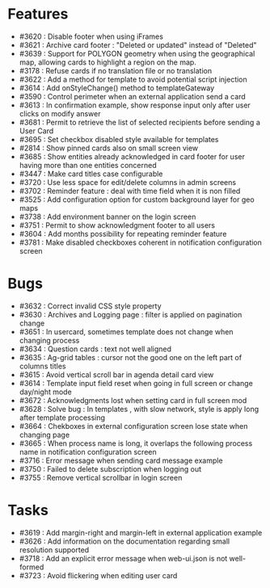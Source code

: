 # Features

- #3620 : Disable footer when using iFrames
- #3621 : Archive card footer : "Deleted or updated" instead of "Deleted"
- #3639 : Support for POLYGON geometry when using the geographical map, allowing cards to highlight a region on the map.
- #3178 : Refuse cards if no translation file or no translation
- #3622 : Add a method for template to avoid potential script injection
- #3614 : Add onStyleChange() method to templateGateway
- #3590 : Control perimeter when an external application send a card
- #3613 : In confirmation example, show response input only after user clicks on modify answer
- #3681 : Permit to retrieve the list of selected recipients before sending a User Card
- #3695 : Set checkbox disabled style available for templates
- #2814 : Show pinned cards also on small screen view 
- #3685 : Show entities already acknowledged in card footer for user having more than one entities concerned
- #3447 : Make card titles case configurable
- #3720 : Use less space for edit/delete columns in admin screens
- #3702 : Reminder feature : deal with time field when it is non filled
- #3525 : Add configuration option for custom background layer for geo maps
- #3738 : Add environment banner on the login screen
- #3751 : Permit to show acknowledgment footer to all users
- #3604 : Add months possibility for repeating reminder feature
- #3781 : Make disabled checkboxes coherent in notification configuration screen

# Bugs

- #3632 : Correct invalid CSS style property
- #3630 : Archives and Logging page : filter is applied on pagination change
- #3651 : In usercard, sometimes template does not change when changing process
- #3634 : Question cards : text not well aligned
- #3635 : Ag-grid tables : cursor not the good one on the left part of columns titles
- #3615 : Avoid vertical scroll bar in agenda detail card view
- #3614 : Template input field reset when going in full screen or change day/night mode
- #3672 : Acknowledgments lost when setting card in full screen mod
- #3628 : Solve bug : In templates , with slow network, style is apply long after template processing
- #3664 : Chekboxes in external configuration screen lose state when changing page
- #3665 : When process name is long, it overlaps the following process name in notification configuration screen
- #3716 : Error message when sending card message example
- #3750 : Failed to delete subscription when logging out
- #3755 : Remove vertical scrollbar in login screen

# Tasks

- #3619 : Add margin-right and margin-left in external application example
- #3626 : Add information on the documentation regarding small resolution supported
- #3718 : Add an explicit error message when web-ui.json is not well-formed
- #3723 : Avoid flickering when editing user card
